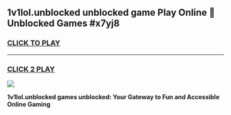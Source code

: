 
## 1v1lol.unblocked unblocked game Play Online 👋 Unblocked Games #x7yj8
<h3>
<a href="https://premium.freeplayer.one?title=1v1lol.unblocked&ref=21F">CLICK TO PLAY</a></h3>
<hr>

<h3>
<a href="https://premium.freeplayer.one?title=1v1lol.unblocked&ref=21F">CLICK 2 PLAY</a>
  
</h3>

<a href="https://premium.freeplayer.one?title=1v1lol.unblocked&ref=21F/"><img src="https://clearcache.store/games.png"></a>


**1v1lol.unblocked games unblocked: Your Gateway to Fun and Accessible Online Gaming**
